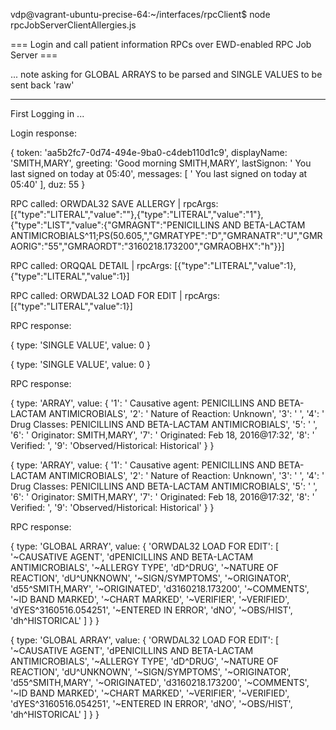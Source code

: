 vdp@vagrant-ubuntu-precise-64:~/interfaces/rpcClient$ node rpcJobServerClientAllergies.js 


=== Login and call patient information RPCs over EWD-enabled RPC Job Server ===

... note asking for GLOBAL ARRAYS to be parsed and SINGLE VALUES to be sent back 'raw'



----------
First Logging in ...


Login response:

{ token: 'aa5b2fc7-0d74-494e-9ba0-c4deb110d1c9',
  displayName: 'SMITH,MARY',
  greeting: 'Good morning SMITH,MARY',
  lastSignon: '     You last signed on today at 05:40',
  messages: [ '     You last signed on today at 05:40' ],
  duz: 55 }

RPC called: ORWDAL32 SAVE ALLERGY | rpcArgs: [{"type":"LITERAL","value":""},{"type":"LITERAL","value":"1"},{"type":"LIST","value":{"GMRAGNT":"PENICILLINS AND BETA-LACTAM ANTIMICROBIALS^11;PS(50.605,","GMRATYPE":"D","GMRANATR":"U","GMRAORIG":"55","GMRAORDT":"3160218.173200","GMRAOBHX":"h"}}]

RPC called: ORQQAL DETAIL | rpcArgs: [{"type":"LITERAL","value":1},{"type":"LITERAL","value":1}]

RPC called: ORWDAL32 LOAD FOR EDIT | rpcArgs: [{"type":"LITERAL","value":1}]

RPC response:

{ type: 'SINGLE VALUE', value: 0 }

{ type: 'SINGLE VALUE', value: 0 }

RPC response:

{ type: 'ARRAY',
  value: 
   { '1': '    Causative agent: PENICILLINS AND BETA-LACTAM ANTIMICROBIALS',
     '2': ' Nature of Reaction: Unknown',
     '3': ' ',
     '4': '       Drug Classes: PENICILLINS AND BETA-LACTAM ANTIMICROBIALS',
     '5': ' ',
     '6': '         Originator: SMITH,MARY',
     '7': '         Originated: Feb 18, 2016@17:32',
     '8': '           Verified: <auto-verified>',
     '9': 'Observed/Historical: Historical' } }

{ type: 'ARRAY',
  value: 
   { '1': '    Causative agent: PENICILLINS AND BETA-LACTAM ANTIMICROBIALS',
     '2': ' Nature of Reaction: Unknown',
     '3': ' ',
     '4': '       Drug Classes: PENICILLINS AND BETA-LACTAM ANTIMICROBIALS',
     '5': ' ',
     '6': '         Originator: SMITH,MARY',
     '7': '         Originated: Feb 18, 2016@17:32',
     '8': '           Verified: <auto-verified>',
     '9': 'Observed/Historical: Historical' } }

RPC response:

{ type: 'GLOBAL ARRAY',
  value: 
   { 'ORWDAL32 LOAD FOR EDIT': 
      [ '~CAUSATIVE AGENT',
        'dPENICILLINS AND BETA-LACTAM ANTIMICROBIALS',
        '~ALLERGY TYPE',
        'dD^DRUG',
        '~NATURE OF REACTION',
        'dU^UNKNOWN',
        '~SIGN/SYMPTOMS',
        '~ORIGINATOR',
        'd55^SMITH,MARY',
        '~ORIGINATED',
        'd3160218.173200',
        '~COMMENTS',
        '~ID BAND MARKED',
        '~CHART MARKED',
        '~VERIFIER',
        '~VERIFIED',
        'dYES^3160516.054251',
        '~ENTERED IN ERROR',
        'dNO',
        '~OBS/HIST',
        'dh^HISTORICAL' ] } }

{ type: 'GLOBAL ARRAY',
  value: 
   { 'ORWDAL32 LOAD FOR EDIT': 
      [ '~CAUSATIVE AGENT',
        'dPENICILLINS AND BETA-LACTAM ANTIMICROBIALS',
        '~ALLERGY TYPE',
        'dD^DRUG',
        '~NATURE OF REACTION',
        'dU^UNKNOWN',
        '~SIGN/SYMPTOMS',
        '~ORIGINATOR',
        'd55^SMITH,MARY',
        '~ORIGINATED',
        'd3160218.173200',
        '~COMMENTS',
        '~ID BAND MARKED',
        '~CHART MARKED',
        '~VERIFIER',
        '~VERIFIED',
        'dYES^3160516.054251',
        '~ENTERED IN ERROR',
        'dNO',
        '~OBS/HIST',
        'dh^HISTORICAL' ] } }

